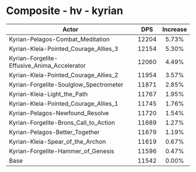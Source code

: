 # Composite - hv - kyrian
| Actor | DPS | Increase |
|---|:---:|:---:|
|Kyrian-Pelagos-Combat_Meditation|12204|5.73%|
|Kyrian-Kleia-Pointed_Courage_Allies_3|12154|5.30%|
|Kyrian-Forgelite-Effusive_Anima_Accelerator|12060|4.49%|
|Kyrian-Kleia-Pointed_Courage_Allies_2|11954|3.57%|
|Kyrian-Forgelite-Soulglow_Spectrometer|11871|2.85%|
|Kyrian-Kleia-Light_the_Path|11767|1.95%|
|Kyrian-Kleia-Pointed_Courage_Allies_1|11745|1.76%|
|Kyrian-Pelagos-Newfound_Resolve|11720|1.54%|
|Kyrian-Forgelite-Brons_Call_to_Action|11689|1.27%|
|Kyrian-Pelagos-Better_Together|11679|1.19%|
|Kyrian-Kleia-Spear_of_the_Archon|11619|0.67%|
|Kyrian-Forgelite-Hammer_of_Genesis|11596|0.47%|
|Base|11542|0.00%|
